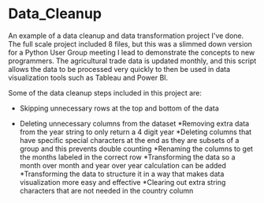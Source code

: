 # Data_Cleanup
An example of a data cleanup and data transformation project I've done. The full scale project included 8 files, but this was a slimmed down version for a Python User Group meeting I lead to demonstrate the concepts to new programmers. The agricultural trade data is updated monthly, and this script allows the data to be processed very quickly to then be used in data visualization tools such as Tableau and Power BI. 

Some of the data cleanup steps included in this project are:

- Skipping unnecessary rows at the top and bottom of the data
* Deleting unnecessary columns from the dataset
*Removing extra data from the year string to only return a 4 digit year
*Deleting columns that have specific special characters at the end as they are subsets of a group and this prevents double counting
*Renaming the columns to get the months labeled in the correct row
*Transforming the data so a month over month and year over year calculation can be added
*Transforming the data to structure it in a way that makes data visualization more easy and effective
*Clearing out extra string characters that are not needed in the country column
